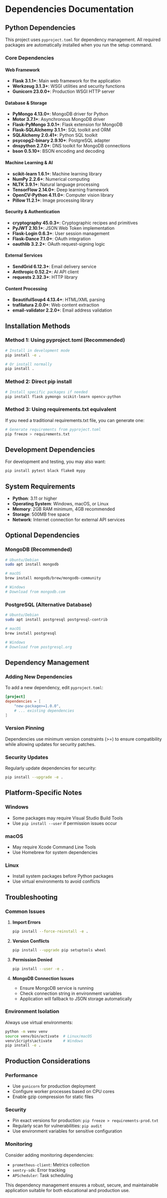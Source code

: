 # Dependencies Documentation

## Python Dependencies

This project uses `pyproject.toml` for dependency management. All required packages are automatically installed when you run the setup command.

### Core Dependencies

#### Web Framework
- **Flask 3.1.1+**: Main web framework for the application
- **Werkzeug 3.1.3+**: WSGI utilities and security functions
- **Gunicorn 23.0.0+**: Production WSGI HTTP server

#### Database & Storage
- **PyMongo 4.13.0+**: MongoDB driver for Python
- **Motor 3.7.1+**: Asynchronous MongoDB driver
- **Flask-PyMongo 3.0.1+**: Flask extension for MongoDB
- **Flask-SQLAlchemy 3.1.1+**: SQL toolkit and ORM
- **SQLAlchemy 2.0.41+**: Python SQL toolkit
- **psycopg2-binary 2.9.10+**: PostgreSQL adapter
- **dnspython 2.7.0+**: DNS toolkit for MongoDB connections
- **bson 0.5.10+**: BSON encoding and decoding

#### Machine Learning & AI
- **scikit-learn 1.6.1+**: Machine learning library
- **NumPy 2.2.6+**: Numerical computing
- **NLTK 3.9.1+**: Natural language processing
- **TensorFlow 2.14.0+**: Deep learning framework
- **OpenCV-Python 4.11.0+**: Computer vision library
- **Pillow 11.2.1+**: Image processing library

#### Security & Authentication
- **cryptography 45.0.3+**: Cryptographic recipes and primitives
- **PyJWT 2.10.1+**: JSON Web Token implementation
- **Flask-Login 0.6.3+**: User session management
- **Flask-Dance 7.1.0+**: OAuth integration
- **oauthlib 3.2.2+**: OAuth request-signing logic

#### External Services
- **SendGrid 6.12.3+**: Email delivery service
- **Anthropic 0.52.2+**: AI API client
- **requests 2.32.3+**: HTTP library

#### Content Processing
- **BeautifulSoup4 4.13.4+**: HTML/XML parsing
- **trafilatura 2.0.0+**: Web content extraction
- **email-validator 2.2.0+**: Email address validation

## Installation Methods

### Method 1: Using pyproject.toml (Recommended)
```bash
# Install in development mode
pip install -e .

# Or install normally
pip install .
```

### Method 2: Direct pip install
```bash
# Install specific packages if needed
pip install flask pymongo scikit-learn opencv-python
```

### Method 3: Using requirements.txt equivalent
If you need a traditional requirements.txt file, you can generate one:
```bash
# Generate requirements from pyproject.toml
pip freeze > requirements.txt
```

## Development Dependencies

For development and testing, you may also want:
```bash
pip install pytest black flake8 mypy
```

## System Requirements

- **Python**: 3.11 or higher
- **Operating System**: Windows, macOS, or Linux
- **Memory**: 2GB RAM minimum, 4GB recommended
- **Storage**: 500MB free space
- **Network**: Internet connection for external API services

## Optional Dependencies

### MongoDB (Recommended)
```bash
# Ubuntu/Debian
sudo apt install mongodb

# macOS
brew install mongodb/brew/mongodb-community

# Windows
# Download from mongodb.com
```

### PostgreSQL (Alternative Database)
```bash
# Ubuntu/Debian
sudo apt install postgresql postgresql-contrib

# macOS
brew install postgresql

# Windows
# Download from postgresql.org
```

## Dependency Management

### Adding New Dependencies
To add a new dependency, edit `pyproject.toml`:
```toml
[project]
dependencies = [
    "new-package>=1.0.0",
    # ... existing dependencies
]
```

### Version Pinning
Dependencies use minimum version constraints (>=) to ensure compatibility while allowing updates for security patches.

### Security Updates
Regularly update dependencies for security:
```bash
pip install --upgrade -e .
```

## Platform-Specific Notes

### Windows
- Some packages may require Visual Studio Build Tools
- Use `pip install --user` if permission issues occur

### macOS
- May require Xcode Command Line Tools
- Use Homebrew for system dependencies

### Linux
- Install system packages before Python packages
- Use virtual environments to avoid conflicts

## Troubleshooting

### Common Issues

1. **Import Errors**
   ```bash
   pip install --force-reinstall -e .
   ```

2. **Version Conflicts**
   ```bash
   pip install --upgrade pip setuptools wheel
   ```

3. **Permission Denied**
   ```bash
   pip install --user -e .
   ```

4. **MongoDB Connection Issues**
   - Ensure MongoDB service is running
   - Check connection string in environment variables
   - Application will fallback to JSON storage automatically

### Environment Isolation
Always use virtual environments:
```bash
python -m venv venv
source venv/bin/activate  # Linux/macOS
venv\Scripts\activate     # Windows
pip install -e .
```

## Production Considerations

### Performance
- Use `gunicorn` for production deployment
- Configure worker processes based on CPU cores
- Enable gzip compression for static files

### Security
- Pin exact versions for production: `pip freeze > requirements-prod.txt`
- Regularly scan for vulnerabilities: `pip audit`
- Use environment variables for sensitive configuration

### Monitoring
Consider adding monitoring dependencies:
- `prometheus-client`: Metrics collection
- `sentry-sdk`: Error tracking
- `APScheduler`: Task scheduling

This dependency management ensures a robust, secure, and maintainable application suitable for both educational and production use.
